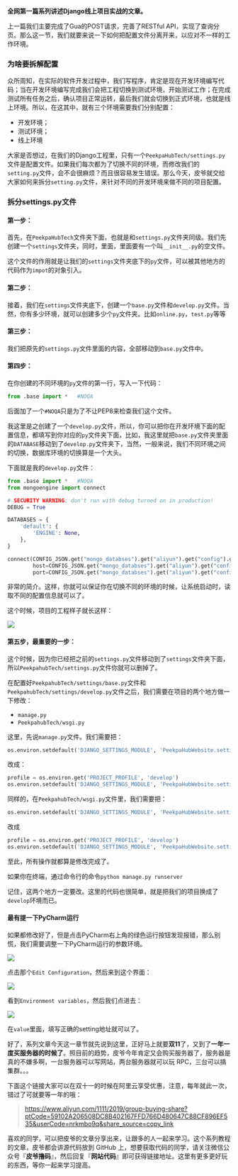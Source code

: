 **全网第一篇系列讲述Django线上项目实战的文章。**

上一篇我们主要完成了Gua的POST请求，完善了RESTful API，实现了查询分页。那么这一节，我们就要来说一下如何把配置文件分离开来，以应对不一样的工作环境。

### 为啥要拆解配置

众所周知，在实际的软件开发过程中，我们写程序，肯定是现在开发环境编写代码；当在开发环境编写完成我们会把工程切换到测试环境，开始测试工作；在完成测试所有任务之后，确认项目正常运转，最后我们就会切换到正式环境，也就是线上环境。所以，在这其中，就有三个环境需要我们分别配置：
- 开发环境；
- 测试环境；
- 线上环境

大家是否想过，在我们的Django工程里，只有一个`PeekpaHubTech/settings.py`文件是配置文件。如果我们每次都为了切换不同的环境，而修改我们的`setting.py`文件，会不会很麻烦？而且很容易发生错误。那么今天，皮爷就交给大家如何来拆分`setting.py`文件，来针对不同的开发环境来做不同的项目配置。

### 拆分settings.py文件

#### 第一步：

首先，在`PeekpaHubTech`文件夹下面，也就是和`settings.py`文件夹同级。我们先创建一个`settings`文件夹，同时，里面，里面要有一个叫`__init__.py`的空文件。

这个文件的作用就是让我们的`settings`文件夹底下的`py`文件，可以被其他地方的代码作为`impot`的对象引入。


#### 第二步：

接着，我们在`settings`文件夹底下，创建一个`base.py`文件和`develop.py`文件。当然，你有多少环境，就可以创建多少个`py`文件夹。比如`online.py`，`test.py`等等


#### 第三步：

我们把原先的`settings.py`文件里面的内容，全部移动到`base.py`文件中。

#### 第四步：

在你创建的不同环境的`py`文件的第一行，写入一下代码：

```Python
from .base import *   #NOQA
```

后面加了一个`#NOQA`只是为了不让PEP8来检查我们这个文件。

我这里是之创建了一个`develop.py`文件，所以，你可以把你在开发环境下面的配置信息，都填写到你对应的`py`文件夹下面，比如，我这里就把`base.py`文件夹里面的`DATABASE`移动到了`develop.py`文件夹下，当然，一般来说，我们不同环境之间的切换，数据库环境的切换算是一个大头。

下面就是我的`develop.py`文件：

```Python
from .base import *   #NOQA
from mongoengine import connect

# SECURITY WARNING: don't run with debug turned on in production!
DEBUG = True

DATABASES = {
    'default': {
        'ENGINE': None,
    },
}

connect(CONFIG_JSON.get("mongo_databses").get("aliyun").get("config").get("database_name"),
        host=CONFIG_JSON.get("mongo_databses").get("aliyun").get("config").get("host"),
        port=CONFIG_JSON.get("mongo_databses").get("aliyun").get("config").get("port"))
```

非常的简介。这样，你就可以保证你在切换不同的环境的时候，让系统启动时，读取不同的配置信息就可以了。

这个时候，项目的工程样子就长这样：

![](https://mmbiz.qpic.cn/mmbiz_png/1jWFxptiajlIKqMSlwcwQvsMHO1XOz2VibUicRtuQIAB54J9newYo9pMBJmRw9MCJWX0gvAr3T7VM6wOsCbuB8CuQ/0?wx_fmt=png)

#### 第五步，最重要的一步：

这个时候，因为你已经把之前的`settings.py`文件移动到了`settings`文件夹下面，所以`PeekpahubTech/settings.py`文件你就可以删掉了。

在配置好`PeekpahubTech/settings/base.py`文件和`PeekpahubTech/settings/develop.py`文件之后，我们需要在项目的两个地方做一下修改：

- `manage.py`
- `PeekpahubTech/wsgi.py`

这里，先说`manage.py`文件。我们需要把：

```Python
os.environ.setdefault('DJANGO_SETTINGS_MODULE', 'PeekpaHubWebsite.settings')
```

改成：

```Python
profile = os.environ.get('PROJECT_PROFILE', 'develop')
os.environ.setdefault('DJANGO_SETTINGS_MODULE', 'PeekpaHubWebsite.settings.%s' % profile)
```

同样的，在`PeekpahubTech/wsgi.py`文件里，我们需要把：

```Python
os.environ.setdefault('DJANGO_SETTINGS_MODULE', 'PeekpaHubWebsite.settings')
```

改成

```Python
profile = os.environ.get('PROJECT_PROFILE', 'develop')
os.environ.setdefault('DJANGO_SETTINGS_MODULE', 'PeekpaHubWebsite.settings.%s' % profile)
```

至此，所有操作就都算是修改完成了。

如果你在终端，通过命令行的命令`python manage.py runserver`

记住，这两个地方一定要改。这里的代码也很简单，就是把我们的项目换成了`develop`环境而已。

#### 最有提一下PyCharm运行
如果都修改好了，但是点击PyCharm右上角的绿色运行按钮发现报错，那么别慌，我们需要调整一下PyCharm运行的参数环境。

![](https://mmbiz.qpic.cn/mmbiz_png/1jWFxptiajlIKqMSlwcwQvsMHO1XOz2VibFZvhbUy9bia62RuJC8DzicrqqCu0hcxAicbUEeQf92R5UiaONAKaJwGonA/0?wx_fmt=png)

点击那个`Edit Configuration`，然后来到这个界面：

![](https://mmbiz.qpic.cn/mmbiz_png/1jWFxptiajlIKqMSlwcwQvsMHO1XOz2Vib8ibbHyoh684YDcvAiavPyuyHgXA4tGAZbSMAGSichhguAvdIPRy1ImcLA/0?wx_fmt=png)

看到`Environment variables`，然后我们点进去：

![](https://mmbiz.qpic.cn/mmbiz_png/1jWFxptiajlIKqMSlwcwQvsMHO1XOz2VibzqF0oQicIzJvSaTiakbRMOWBbD8SXHxqibSRHKBYicqUN1xD9PRafsKFAQ/0?wx_fmt=png)

在`value`里面，填写正确的setting地址就可以了。

好了，系列文章今天这一章节就先说到这里，正好马上就要**双11**了，又到了**一年一度买服务器的时候了**。照目前的趋势，皮爷今年肯定又会购买服务器了，服务器是真的不嫌多啊，一台服务器可以写网站，两台服务器就可以玩 RPC，三台可以搞集群。。。

下面这个链接大家可以在双十一的时候在阿里云享受优惠，注意，每年就此一次，错过了可就要等一年的哦：

> https://www.aliyun.com/1111/2019/group-buying-share?ptCode=59102A206508DC8B402167FFD766D480647C88CF896EF535&userCode=nrkmbo9q&share_source=copy_link

喜欢的同学，可以把皮爷的文章分享出来，让跟多的人一起来学习。这个系列教程的文章，皮爷都会讲源代码放到 GitHub 上，想要获取代码的同学，请关注微信公众号『**皮爷撸码**』，然后回复『**网站代码**』即可获得链接地址。这里有更多更好玩的东西，等你一起来学习提高。


